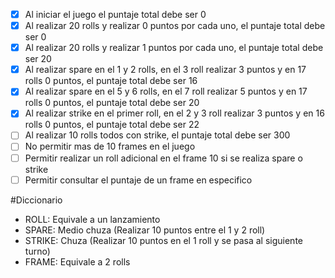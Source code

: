﻿- [x] Al iniciar el juego el puntaje total debe ser 0
- [x] Al realizar 20 rolls y realizar 0 puntos por cada uno, el puntaje total debe ser 0
- [x] Al realizar 20 rolls y realizar 1 puntos por cada uno, el puntaje total debe ser 20
- [x] Al realizar spare en el 1 y 2 rolls, en el 3 roll realizar 3 puntos y en 17 rolls 0 puntos, el puntaje total debe ser 16
- [x] Al realizar spare en el 5 y 6 rolls, en el 7 roll realizar 5 puntos y en 17 rolls 0 puntos, el puntaje total debe ser 20
- [x] Al realizar strike en el primer roll, en el 2 y 3 roll realizar 3 puntos y en 16 rolls 0 puntos, el puntaje total debe ser 22
- [ ] Al realizar 10 rolls todos con strike, el puntaje total debe ser 300
- [ ] No permitir mas de 10 frames en el juego
- [ ] Permitir realizar un roll adicional en el frame 10 si se realiza spare o strike
- [ ] Permitir consultar el puntaje de un frame en especifico

#Diccionario
- ROLL: Equivale a un lanzamiento
- SPARE: Medio chuza (Realizar 10 puntos entre el 1 y 2 roll)
- STRIKE: Chuza (Realizar 10 puntos en el 1 roll y se pasa al siguiente turno)
- FRAME: Equivale a 2 rolls
 